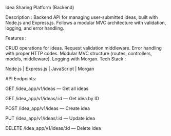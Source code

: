 Idea Sharing Platform (Backend)

Description : Backend API for managing user-submitted ideas, built with Node.js and Express.js. Follows a modular MVC architecture with validation, logging, and error handling.

Features :

CRUD operations for ideas.
Request validation middleware.
Error handling with proper HTTP codes.
Modular MVC structure (routes, controllers, models, middleware).
Logging with Morgan.
Tech Stack :

Node.js | Express.js | JavaScript | Morgan

API Endpoints:

GET /idea_app/v1/ideas — Get all ideas

GET /idea_app/v1/ideas/:id — Get idea by ID

POST /idea_app/v1/ideas — Create idea

PUT /idea_app/v1/ideas/:id — Update idea

DELETE /idea_app/v1/ideas/:id — Delete idea
